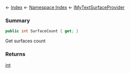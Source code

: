 ← [Index](Api-Index) ← [Namespace Index](Namespace-Index) ← [IMyTextSurfaceProvider](Sandbox.ModAPI.Ingame.IMyTextSurfaceProvider)

### Summary

```csharp
public int SurfaceCount { get; }
```

Get surfaces count

### Returns

[int](https://docs.microsoft.com/en-us/dotnet/api/System.Int32?view=netframework-4.6)


